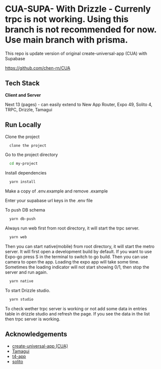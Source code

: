 
# CUA-SUPA- With Drizzle - Currenly trpc is not working. Using this branch is not recommended for now. Use main branch with prisma.

This repo is update version of original create-universal-app (CUA) with Supabase


https://github.com/chen-rn/CUA
## Tech Stack

**Client and Server** 

Next 13 (pages) - can easily extend to New App Router,
Expo 49,
Solito 4,
TRPC,
Drizzle,
Tamagui



## Run Locally

Clone the project

```bash
  clone the project
```

Go to the project directory

```bash
  cd my-project
```

Install dependencies

```bash
  yarn install
```

Make a copy of .env.example and remove .example

Enter your supabase url keys in the .env file

To push DB schema

```bash
  yarn db-push
```

Always run web first from root directory, it will start the trpc server.

```bash
  yarn web
```

Then you can start native(mobile) from root directory, it will start the metro server. It will first open a development build by default. If you want to use Expo-go press S in the terminal to switch to go build. Then you can use camera to open the app. Loading the expo app will take some time. Sometimes the loading indicator will not start showing 0/1, then stop the server and run again.

```bash
  yarn native
```

To start Drizzle studio.

```bash
  yarn studio
```

To check wether trpc server is working or not add some data in entries table in drizzle studio and refresh the page. If you see the data in the list then trpc server is working.


## Acknowledgements

 - [create-universal-app (CUA)](https://github.com/chen-rn/CUA)
 - [Tamagui](https://github.com/tamagui/tamagui)
 - [t4-app](https://github.com/timothymiller/t4-app)
 - [solito](https://github.com/nandorojo/solito)
